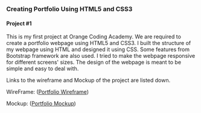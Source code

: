 ### Creating Portfolio Using HTML5 and CSS3
#### Project #1

This is my first project at Orange Coding Academy. We are required to create a portfolio webpage using HTML5 and CSS3. I built the structure of my webpage using HTML and designed it using CSS. Some features from Bootstrap framework are also used. I tried to make the webpage responsive for different screens' sizes. The design of the webpage is meant to be simple and easy to deal with.

Links to the wireframe and Mockup of the project are listed down.

WireFrame:
([Portfolio Wireframe](https://miro.com/app/board/uXjVOGBBWzg=/?invite_link_id=903834255696))

Mockup:
([Portfolio Mockup](https://miro.com/app/board/uXjVOGGPjfw=/?invite_link_id=798854105424))
